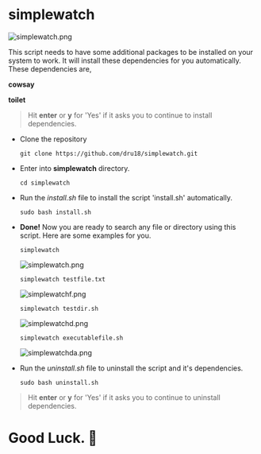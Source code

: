 # simplewatch

  ![simplewatch.png](https://github.com/dru18/simplewatch/blob/master/screenshots/simplewatche.png)

This script needs to have some additional packages to be installed on your system to work. It will install these dependencies for you automatically. These dependencies are,

**cowsay**

**toilet**

> Hit **enter** or **y** for 'Yes' if it asks you to continue to install dependencies.

- Clone the repository

  `git clone https://github.com/dru18/simplewatch.git`

- Enter into **simplewatch** directory.

  `cd simplewatch`

- Run the *install.sh* file to install the script 'install.sh' automatically.

  `sudo bash install.sh`

- **Done!** Now you are ready to search any file or directory using this script. Here are some examples for you.

  `simplewatch`

  ![simplewatch.png](https://github.com/dru18/simplewatch/blob/master/screenshots/simplewatch.png)

  `simplewatch testfile.txt`

  ![simplewatchf.png](https://github.com/dru18/simplewatch/blob/master/screenshots/simplewatchf.png)

  `simplewatch testdir.sh`
  
  ![simplewatchd.png](https://github.com/dru18/simplewatch/blob/master/screenshots/simplewatchd.png)

  `simplewatch executablefile.sh`
  
  ![simplewatchda.png](https://github.com/dru18/simplewatch/blob/master/screenshots/simplewatchda.png)

- Run the *uninstall.sh* file to uninstall the script and it's dependencies.

  `sudo bash uninstall.sh`

> Hit **enter** or **y** for 'Yes' if it asks you to continue to uninstall dependencies.

# Good Luck. :penguin:
